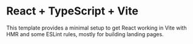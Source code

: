 # React + TypeScript + Vite

This template provides a minimal setup to get React working in Vite with HMR and some ESLint rules, mostly for building landing pages.
